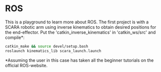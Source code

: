 # ROS

This is a playground to learn more about ROS. The first project is with a SCARA robotic arm using inverse kinematics to obtain desired positions for the end-effector.
Put the 'catkin_inverse_kinematics' in 'catkin_ws/src' and compile*:

```bash
catkin_make && source devel/setup.bash
roslaunch kinematics_lib scara_launch.launch
```

*Assuming the user in this case has taken all the beginner tutorials on the official ROS-website.
